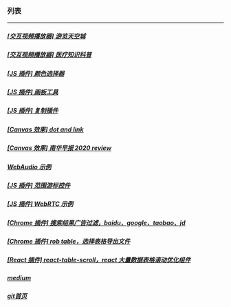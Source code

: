 ### 列表
***
##### [[交互视频播放器] 游览天空城](https://nzhix.com/demoPlayer.html?id=06ce5d8a25734f628ea146e439557b84)
##### [[交互视频播放器] 医疗知识科普](https://nzhix.com/demoPlayer.html?id=764206234faf458187428e580c0a0f49)
##### [[JS 插件] 颜色选择器](https://17x.github.io/color-picker/)
##### [[JS 插件] 画板工具](https://github.com/17x/paint-board)
##### [[JS 插件] 复制插件](https://17x.github.io/z-copy/)
##### [[Canvas 效果] dot and link](https://17x.github.io/canvas-effect-3)
##### [[Canvas 效果] 南华早报 2020 review](https://17x.github.io/canvas-effect-1)
##### [ WebAudio 示例](https://17x.github.io/web-audio-demo/3/)
##### [[JS 插件] 范围游标控件](https://17x.github.io/range-comp/)
##### [[JS 插件] WebRTC 示例](https://github.com/17x/webrtc-demo)
##### [[Chrome 插件] 搜索结果广告过滤，baidu、google、taobao、jd](https://github.com/17x/filter-search-result)
##### [[Chrome 插件] rob table，选择表格导出文件](https://github.com/17x/rob-table)
##### [[React 插件] react-table-scroll，react 大量数据表格滚动优化组件](https://www.npmjs.com/package/rc-table-s)
##### [medium](https://yahone-chow.medium.com/)
##### [*git首页*](https://github.com/17x/)
